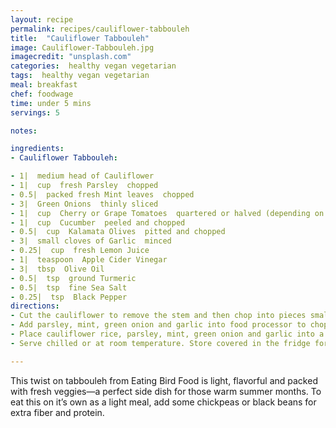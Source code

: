 ```yaml
---
layout: recipe
permalink: recipes/cauliflower-tabbouleh
title:  "Cauliflower Tabbouleh"
image: Cauliflower-Tabbouleh.jpg
imagecredit: "unsplash.com"
categories:  healthy vegan vegetarian
tags:  healthy vegan vegetarian
meal: breakfast
chef: foodwage
time: under 5 mins
servings: 5

notes:

ingredients:
- Cauliflower Tabbouleh:

- 1|  medium head of Cauliflower
- 1|  cup  fresh Parsley  chopped
- 0.5|  packed fresh Mint leaves  chopped
- 3|  Green Onions  thinly sliced
- 1|  cup  Cherry or Grape Tomatoes  quartered or halved (depending on size)
- 1|  cup  Cucumber  peeled and chopped
- 0.5|  cup  Kalamata Olives  pitted and chopped
- 3|  small cloves of Garlic  minced
- 0.25|  cup  fresh Lemon Juice
- 1|  teaspoon  Apple Cider Vinegar
- 3|  tbsp  Olive Oil
- 0.5|  tsp  ground Turmeric
- 0.5|  tsp  fine Sea Salt
- 0.25|  tsp  Black Pepper
directions:
- Cut the cauliflower to remove the stem and then chop into pieces small enough to fit into your food processor. Place the cauliflower in food processor and pulse until the cauliflower pieces turn into “cauliflower rice”. You may have to do this in batches, depending on how large your processor is.
- Add parsley, mint, green onion and garlic into food processor to chop more finely, if desired.
- Place cauliflower rice, parsley, mint, green onion and garlic into a large bowl. Add the remaining ingredients and toss to mix. Taste and add more salt or pepper if necessary.
- Serve chilled or at room temperature. Store covered in the fridge for up to one week.

---
```


This twist on tabbouleh from Eating Bird Food is light, flavorful and packed with fresh veggies—a perfect side dish for those warm summer months. To eat this on it’s own as a light meal, add some chickpeas or black beans for extra fiber and protein.